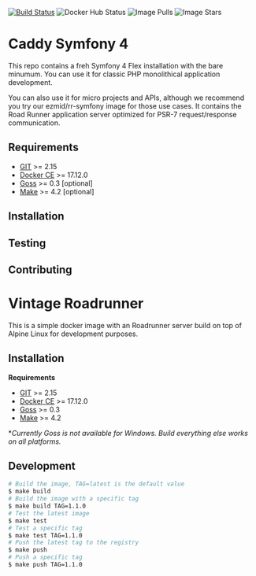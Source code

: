 [![Build Status](https://travis-ci.org/ezmid/caddy-s4.svg?branch=master)](https://travis-ci.org/ezmid/caddy-s4) ![Docker Hub Status](https://img.shields.io/docker/build/ezmid/caddy-s4.svg) ![Image Pulls](https://img.shields.io/docker/pulls/ezmid/caddy-s4.svg) ![Image Stars](https://img.shields.io/docker/stars/ezmid/caddy-s4.svg)

# Caddy Symfony 4

This repo contains a freh Symfony 4 Flex installation with the bare minumum. You
can use it for classic PHP monolithical application development.

You can also use it for micro projects and APIs, although we recommend you try
our ezmid/rr-symfony image for those use cases. It contains the Road Runner
application server optimized for PSR-7 request/response communication.


## Requirements

- [GIT](https://git-scm.com/) >= 2.15
- [Docker CE](https://www.docker.com/) >= 17.12.0
- [Goss](https://github.com/aelsabbahy/goss) >= 0.3 [optional]
- [Make](https://www.gnu.org/software/make/) >= 4.2 [optional]



## Installation



## Testing



## Contributing

# Vintage Roadrunner


This is a simple docker image with an Roadrunner server build on top of Alpine Linux for development purposes.

## Installation

**Requirements**
- [GIT](https://git-scm.com/) >= 2.15
- [Docker CE](https://www.docker.com/) >= 17.12.0
- [Goss](https://github.com/aelsabbahy/goss) >= 0.3
- [Make](https://www.gnu.org/software/make/) >= 4.2

**Currently Goss is not available for Windows. Build everything else works on all platforms.*

## Development
```sh
# Build the image, TAG=latest is the default value
$ make build
# Build the image with a specific tag
$ make build TAG=1.1.0
# Test the latest image
$ make test
# Test a specific tag
$ make test TAG=1.1.0
# Push the latest tag to the registry
$ make push
# Push a specific tag
$ make push TAG=1.1.0
```

